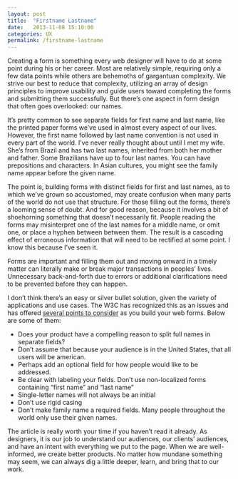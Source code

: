 ```yaml
---
layout: post
title:  "Firstname Lastname"
date:   2013-11-08 15:10:00
categories: UX
permalink: /firstname-lastname
---
```


<div class="body-copy wrap">
<p>Creating a form is something every web designer will have to do at some point during his or her career. Most are relatively simple, requiring only a few data points while others are behemoths of gargantuan complexity. We strive our best to reduce that complexity, utilizing an array of design principles to improve usability and guide users toward completing the forms and submitting them successfully. But there’s one aspect in form design that often goes overlooked: our names. </p>

<p>It’s pretty common to see separate fields for first name and last name, like the printed paper forms we’ve used in almost every aspect of our lives. However, the first name followed by last name convention is not used in every part of the world. I’ve never really thought about until I met my wife. She’s from Brazil and has two last names, inherited from both her mother and father. Some Brazilians have up to four last names. You can have prepositions and characters. In Asian cultures, you might see the family name appear before the given name.</p>

<p>The point is, building forms with distinct fields for first and last names, as to which we’ve grown so accustomed, may create confusion when many parts of the world do not use that structure. For those filling out the forms, there’s a looming sense of doubt. And for good reason, because it involves a bit of shoehorning something that doesn’t necessarily fit. People reading the forms may misinterpret one of the last names for a middle name, or omit one, or place a hyphen between between them. The result is a cascading effect of erroneous information that will need to be rectified at some point. I know this because I’ve seen it. </p>

<p>Forms are important and filling them out and moving onward in a timely matter can literally make or break major transactions in peoples’ lives. Unnecessary back-and-forth due to errors or additional clarifications need to be prevented before they can happen. </p>

<p>I don’t think there’s an easy or silver bullet solution, given the variety of applications and use cases. The W3C has recognized this as an issues and has offered <a href="http://www.w3.org/International/questions/qa-personal-names">several points to consider</a> as you build your web forms. Below are some of them:</p>

<ul>
<li>Does your product have a compelling reason to split full names in separate fields?</li> 
<li>Don’t assume that because your audience is in the United States, that all users will be american.</li>
<li>Perhaps add an optional field for how people would like to be addressed. </li>
<li>Be clear with labeling your fields. Don’t use non-localized forms containing “first name” and “last name”</li>
<li>Single-letter names will not always be an initial</li>
<li>Don’t use rigid casing</li>
<li>Don’t make family name a required fields. Many people throughout the world only use their given names. </li>
</ul>

<p>The article is really worth your time if you haven’t read it already. As designers, it is our job to understand our audiences, our clients’ audiences, and have an intent with everything we put to the page. When we are well-informed, we create better products. No matter how mundane something may seem, we can always dig a little deeper, learn, and bring that to our work.</p>
</div>